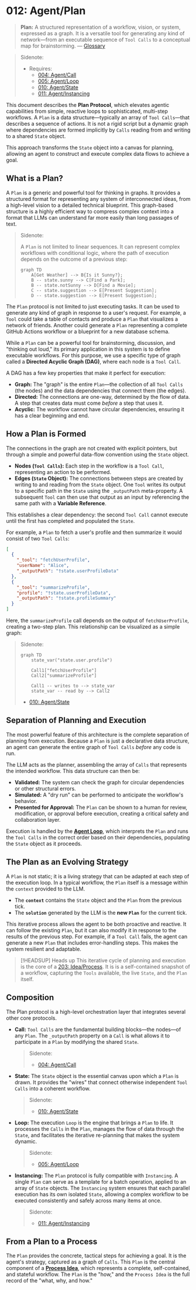 # 012: Agent/Plan

> **Plan:** A structured representation of a workflow, vision, or system, expressed as a graph. It is a versatile tool for generating any kind of network—from an executable sequence of `Tool Calls` to a conceptual map for brainstorming. — [Glossary](./000_glossary.md)

> Sidenote:
>
> - Requires:
>   - [004: Agent/Call](./004_agent_call.md)
>   - [005: Agent/Loop](./005_agent_loop.md)
>   - [010: Agent/State](./010_agent_state.md)
>   - [011: Agent/Instancing](./011_agent_instancing.md)

This document describes the **Plan Protocol**, which elevates agentic capabilities from simple, reactive loops to sophisticated, multi-step workflows. A `Plan` is a data structure—typically an array of `Tool Calls`—that describes a sequence of actions. It is not a rigid script but a dynamic graph where dependencies are formed implicitly by `Calls` reading from and writing to a shared `State` object.

This approach transforms the `State` object into a canvas for planning, allowing an agent to construct and execute complex data flows to achieve a goal.

## What is a Plan?

A `Plan` is a generic and powerful tool for thinking in graphs. It provides a structured format for representing any system of interconnected ideas, from a high-level vision to a detailed technical blueprint. This graph-based structure is a highly efficient way to compress complex context into a format that LLMs can understand far more easily than long passages of text.

> Sidenote:
>
> A `Plan` is not limited to linear sequences. It can represent complex workflows with conditional logic, where the path of execution depends on the outcome of a previous step:
>
> ```mermaid
> graph TD
>     A[Get Weather] --> B{Is it Sunny?};
>     B -- state.sunny --> C[Find a Park];
>     B -- state.notSunny --> D[Find a Movie];
>     C -- state.suggestion --> E[Present Suggestion];
>     D -- state.suggestion --> E[Present Suggestion];
> ```

The `Plan` protocol is not limited to just executing tasks. It can be used to generate any kind of graph in response to a user's request. For example, a `Tool` could take a table of contacts and produce a `Plan` that visualizes a network of friends. Another could generate a `Plan` representing a complete GitHub Actions workflow or a blueprint for a new database schema.

While a `Plan` can be a powerful tool for brainstorming, discussion, and "thinking out loud," its primary application in this system is to define executable workflows. For this purpose, we use a specific type of graph called a **Directed Acyclic Graph (DAG)**, where each node is a `Tool Call`.

A DAG has a few key properties that make it perfect for execution:

- **Graph:** The "graph" is the entire `Plan`—the collection of all `Tool Calls` (the nodes) and the data dependencies that connect them (the edges).
- **Directed:** The connections are one-way, determined by the flow of data. A step that creates data must come _before_ a step that uses it.
- **Acyclic:** The workflow cannot have circular dependencies, ensuring it has a clear beginning and end.

## How a Plan is Formed

The connections in the graph are not created with explicit pointers, but through a simple and powerful data-flow convention using the `State` object.

- **Nodes (`Tool Calls`):** Each step in the workflow is a `Tool Call`, representing an action to be performed.
- **Edges (`State` Object):** The connections between steps are created by writing to and reading from the `State` object. One `Tool` writes its output to a specific path in the `State` using the `_outputPath` meta-property. A subsequent `Tool` can then use that output as an input by referencing the same path with a **Variable Reference**.

This establishes a clear dependency: the second `Tool Call` cannot execute until the first has completed and populated the `State`.

For example, a `Plan` to fetch a user's profile and then summarize it would consist of two `Tool Calls`:

```json
[
  {
    "_tool": "fetchUserProfile",
    "userName": "Alice",
    "_outputPath": "†state.userProfileData"
  },
  {
    "_tool": "summarizeProfile",
    "profile": "†state.userProfileData",
    "_outputPath": "†state.profileSummary"
  }
]
```

Here, the `summarizeProfile` call depends on the output of `fetchUserProfile`, creating a two-step plan. This relationship can be visualized as a simple graph:

> Sidenote:
>
> ```mermaid
> graph TD
>     state_var("state.user.profile")
>
>     Call1["fetchUserProfile"]
>     Call2["summarizeProfile"]
>
>     Call1 -- writes to --> state_var
>     state_var -- read by --> Call2
> ```
>
> - [010: Agent/State](./010_agent_state.md)

## Separation of Planning and Execution

The most powerful feature of this architecture is the complete separation of planning from execution. Because a `Plan` is just a declarative data structure, an agent can generate the entire graph of `Tool Calls` _before_ any code is run.

The LLM acts as the planner, assembling the array of `Calls` that represents the intended workflow. This data structure can then be:

- **Validated:** The system can check the graph for circular dependencies or other structural errors.
- **Simulated:** A "dry run" can be performed to anticipate the workflow's behavior.
- **Presented for Approval:** The `Plan` can be shown to a human for review, modification, or approval before execution, creating a critical safety and collaboration layer.

Execution is handled by the **[Agent Loop](./005_agent_loop.md)**, which interprets the `Plan` and runs the `Tool Calls` in the correct order based on their dependencies, populating the `State` object as it proceeds.

## The Plan as an Evolving Strategy

A `Plan` is not static; it is a living strategy that can be adapted at each step of the execution loop. In a typical workflow, the `Plan` itself is a message within the `context` provided to the LLM.

- The **`context`** contains the `State` object and the `Plan` from the previous tick.
- The **`solution`** generated by the LLM is the **new `Plan`** for the current tick.

This iterative process allows the agent to be both proactive and reactive. It can follow the existing `Plan`, but it can also modify it in response to the results of the previous step. For example, if a `Tool Call` fails, the agent can generate a new `Plan` that includes error-handling steps. This makes the system resilient and adaptable.

> [!HEADSUP] Heads up
> This iterative cycle of planning and execution is the core of a [203: Idea/Process](./203_idea_process.md). It is is a self-contained snapshot of a workflow, capturing the `Tools` available, the live `State`, and the `Plan` itself.

## Composition

The Plan protocol is a high-level orchestration layer that integrates several other core protocols.

- **Call:** `Tool Calls` are the fundamental building blocks—the nodes—of any `Plan`. The `_outputPath` property on a `Call` is what allows it to participate in a `Plan` by modifying the shared `State`.

  > Sidenote:
  >
  > - [004: Agent/Call](./004_agent_call.md)

- **State:** The `State` object is the essential canvas upon which a `Plan` is drawn. It provides the "wires" that connect otherwise independent `Tool Calls` into a coherent workflow.

  > Sidenote:
  >
  > - [010: Agent/State](./010_agent_state.md)

- **Loop:** The execution `Loop` is the engine that brings a `Plan` to life. It processes the `Calls` in the `Plan`, manages the flow of data through the `State`, and facilitates the iterative re-planning that makes the system dynamic.

  > Sidenote:
  >
  > - [005: Agent/Loop](./005_agent_loop.md)

- **Instancing:** The `Plan` protocol is fully compatible with `Instancing`. A single `Plan` can serve as a template for a batch operation, applied to an array of `State` objects. The `Instancing` system ensures that each parallel execution has its own isolated `State`, allowing a complex workflow to be executed consistently and safely across many items at once.

  > Sidenote:
  >
  > - [011: Agent/Instancing](./011_agent_instancing.md)

## From a Plan to a Process

The `Plan` provides the concrete, tactical steps for achieving a goal. It is the agent's strategy, captured as a graph of `Calls`. This `Plan` is the central component of a **[Process Idea](./203_idea_process.md)**, which represents a complete, self-contained, and stateful workflow. The `Plan` is the "how," and the `Process Idea` is the full record of the "what, why, and how."
